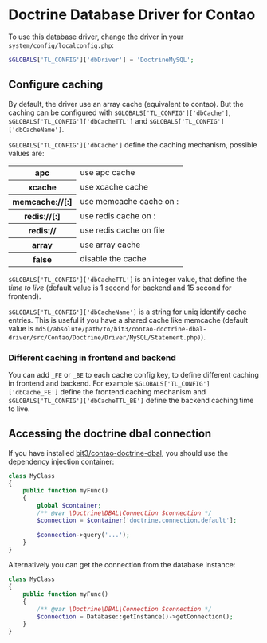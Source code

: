Doctrine Database Driver for Contao
===================================

To use this database driver, change the driver in your `system/config/localconfig.php`:
```php
$GLOBALS['TL_CONFIG']['dbDriver'] = 'DoctrineMySQL';
```

Configure caching
-----------------

By default, the driver use an array cache (equivalent to contao).
But the caching can be configured with `$GLOBALS['TL_CONFIG']['dbCache']`, `$GLOBALS['TL_CONFIG']['dbCacheTTL']` and `$GLOBALS['TL_CONFIG']['dbCacheName']`.

`$GLOBALS['TL_CONFIG']['dbCache']` define the caching mechanism, possible values are:

<table>
<tbody>
<tr>
<th>apc</th>
<td>use apc cache</td>
</tr>
<tr>
<th>xcache</th>
<td>use xcache cache</td>
</tr>
<tr>
<th>memcache://<host>[:<port>]</th>
<td>use memcache cache on <host>:<port></td>
</tr>
<tr>
<th>redis://<host>[:<port>]</th>
<td>use redis cache on <host>:<port></td>
</tr>
<tr>
<th>redis://<socket></th>
<td>use redis cache on <socket> file</td>
</tr>
<tr>
<th>array</th>
<td>use array cache</td>
</tr>
<tr>
<th>false</th>
<td>disable the cache</td>
</tr>
</tbody>
</table>

`$GLOBALS['TL_CONFIG']['dbCacheTTL']` is an integer value, that define the *time to live*
(default value is 1 second for backend and 15 second for frontend).

`$GLOBALS['TL_CONFIG']['dbCacheName']` is a string for uniq identify cache entries. This is useful if you have a shared cache like memcache
(default value is `md5(/absolute/path/to/bit3/contao-doctrine-dbal-driver/src/Contao/Doctrine/Driver/MySQL/Statement.php)`).

### Different caching in frontend and backend

You can add `_FE` or `_BE` to each cache config key, to define different caching in frontend and backend.
For example `$GLOBALS['TL_CONFIG']['dbCache_FE']` define the frontend caching mechanism
and `$GLOBALS['TL_CONFIG']['dbCacheTTL_BE']` define the backend caching time to live.

Accessing the doctrine dbal connection
--------------------------------------

If you have installed [bit3/contao-doctrine-dbal](https://github.com/bit3/contao-doctrine-dbal), you should use the dependency injection container:
```php
class MyClass
{
	public function myFunc()
	{
		global $container;
		/** @var \Doctrine\DBAL\Connection $connection */
		$connection = $container['doctrine.connection.default'];

		$connection->query('...');
	}
}
```

Alternatively you can get the connection from the database instance:
```php
class MyClass
{
	public function myFunc()
	{
		/** @var \Doctrine\DBAL\Connection $connection */
		$connection = Database::getInstance()->getConnection();
	}
}
```

